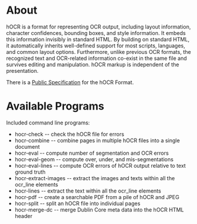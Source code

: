 # About

hOCR is a format for representing OCR output, including layout information, character confidences, bounding boxes, and style information.  It embeds this information invisibly in standard HTML.  By building on standard HTML, it automatically inherits well-defined support for most scripts, languages, and common layout options.  Furthermore, unlike previous OCR formats, the recognized text and OCR-related information co-exist in the same file and survives editing and manipulation.  hOCR markup is independent of the presentation.

There is a [Public Specification](http://docs.google.com/View?docid=dfxcv4vc_67g844kf) for the hOCR Format.

# Available Programs

Included command line programs:

  * hocr-check -- check the hOCR file for errors
  * hocr-combine -- combine pages in multiple hOCR files into a single document
  * hocr-eval -- compute number of segmentation and OCR errors
  * hocr-eval-geom -- compute over, under, and mis-segmentations
  * hocr-eval-lines -- compute OCR errors of hOCR output relative to text ground truth
  * hocr-extract-images -- extract the images and texts within all the ocr_line elements
  * hocr-lines -- extract the text within all the ocr_line elements
  * hocr-pdf -- create a searchable PDF from a pile of hOCR and JPEG
  * hocr-split -- split an hOCR file into individual pages
  * hocr-merge-dc -- merge Dublin Core meta data into the hOCR HTML header
